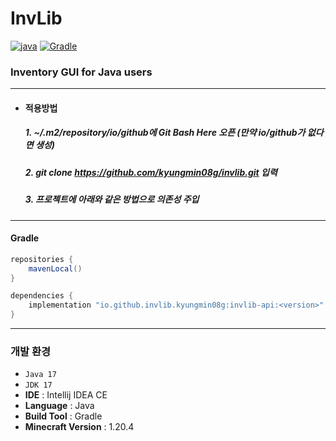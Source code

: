 # InvLib

[![java](https://img.shields.io/badge/java-17-ED8B00.svg?logo=java)](https://www.azul.com/)
[![Gradle](https://img.shields.io/badge/gradle-8.5-02303A.svg?logo=gradle)](https://gradle.org)

### Inventory GUI for Java users

---

* #### 적용방법
  ##### 1. ~/.m2/repository/io/github에 Git Bash Here 오픈 (만약 io/github가 없다면 생성)
  ##### 2. git clone https://github.com/kyungmin08g/invlib.git 입력
  ##### 3. 프로젝트에 아래와 같은 방법으로 의존성 주입

---

#### Gradle

```java
repositories {
    mavenLocal()
}
```

```java
dependencies {
    implementation "io.github.invlib.kyungmin08g:invlib-api:<version>"
}
```
---

### 개발 환경
 - `Java 17`
 - `JDK 17`
 - **IDE** : Intellij IDEA CE
 - **Language** : Java
 - **Build Tool** : Gradle
 - **Minecraft Version** : 1.20.4


